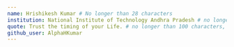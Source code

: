 ```yaml
---
name: Hrishikesh Kumar # No longer than 28 characters
institution: National Institute of Technology Andhra Pradesh # no longer than 58 characters
quote: Trust the timing of your Life. # no longer than 100 characters, avoid using quotes(") to guarantee the format remains the same.
github_user: AlphaHKumar
---
```

